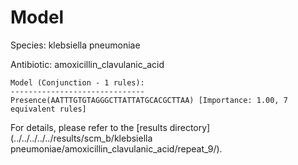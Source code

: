 
# Model

Species: klebsiella pneumoniae

Antibiotic: amoxicillin_clavulanic_acid

```
Model (Conjunction - 1 rules):
------------------------------
Presence(AATTTGTGTAGGGCTTATTATGCACGCTTAA) [Importance: 1.00, 7 equivalent rules]

```

For details, please refer to the [results directory](../../../../../results/scm_b/klebsiella pneumoniae/amoxicillin_clavulanic_acid/repeat_9/).


